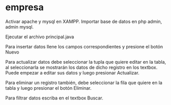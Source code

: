 # empresa
Activar apache y mysql en XAMPP. Importar base de datos en php admin, admin mysql.


Ejecutar el archivo principal.java


Para insertar datos llene los campos correspondientes y presione el botón Nuevo


Para actualizar datos debe seleccionar la tupla que quiere editar en la tabla, al seleccionarla se mostrarán los datos de dicho registro en los textbox. Puede empezar a editar sus datos y luego presionar Actualizar.


Para eliminar un registro también, debe seleccionar la fila que quiere en la tabla y luego presionar el botón Eliminar.


Para filtrar datos escriba en el textbox Buscar.
